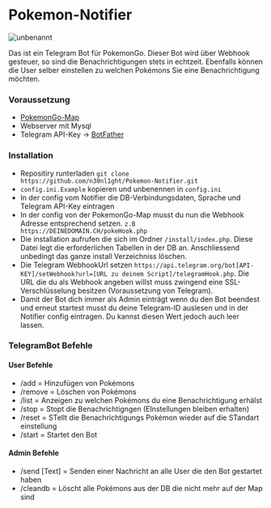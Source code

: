 # Pokemon-Notifier
![unbenannt](https://cloud.githubusercontent.com/assets/15847494/18547280/dbff5c22-7b42-11e6-83b6-3462d5dac425.png)

Das ist ein Telegram Bot für PokemonGo.
Dieser Bot wird über Webhook gesteuer, so sind die Benachrichtigungen stets in echtzeit.
Ebenfalls können die User selber einstellen zu welchen Pokémons Sie eine Benachrichtigung möchten.

### Voraussetzung
- [PokemonGo-Map](https://github.com/n30nl1ght/PokemonGo-Map)
- Webserver mit Mysql
- Telegram API-Key -> [BotFather](https://telegram.me/botfather)


### Installation
- Repositiry runterladen ```git clone https://github.com/n30nl1ght/Pokemon-Notifier.git```
- ```config.ini.Example``` kopieren und unbenennen in ```config.ini```
- In der config vom Notifier die DB-Verbindungsdaten, Sprache und Telegram API-Key eintragen
- In der config von der PokemonGo-Map musst du nun die Webhook Adresse entsprechend setzen. 
```z.B https://DEINEDOMAIN.CH/pokeHook.php```
- Die installation aufrufen die sich im Ordner ```/install/index.php```.
Diese Datei legt die erforderlichen Tabellen in der DB an.
Anschliessend unbedingt das ganze install Verzeichniss löschen.
- Die Telegram WebhookUrl setzen
```https://api.telegram.org/bot[API-KEY]/setWebhook?url=[URL zu deinem Script]/telegramHook.php```.
Die URL die du als Webhook angeben willst muss zwingend eine SSL-Verschlüsselung besitzen (Voraussetzung von Telegram).
- Damit der Bot dich immer als Admin einträgt wenn du den Bot beendest und erneut startest musst du deine Telegram-ID auslesen und in der Notifier config eintragen.
Du kannst diesen Wert jedoch auch leer lassen.


### TelegramBot Befehle
#### User Befehle
- /add = Hinzufügen von Pokémons
- /remove = Löschen von Pokémons
- /list = Anzeigen zu welchen Pokémons du eine Benachrichtigung erhälst
- /stop = Stopt die Benachrichtigngen (EInstellungen bleiben erhalten)
- /reset = STellt die Benachrichtigungs Pokémon wieder auf die STandart einstellung
- /start = Startet den Bot

#### Admin Befehle
- /send [Text] = Senden einer Nachricht an alle User die den Bot gestartet haben
- /cleandb = Löscht alle Pokémons aus der DB die nicht mehr auf der Map sind


